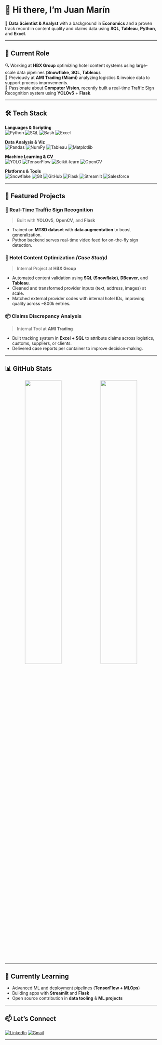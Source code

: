 # 👋 Hi there, I’m Juan Marín

🎯 **Data Scientist & Analyst** with a background in **Economics** and a proven track record in content quality and claims data using **SQL**, **Tableau**, **Python**, and **Excel**.

---

## 💼 Current Role

🔍 Working at **HBX Group** optimizing hotel content systems using large-scale data pipelines (**Snowflake**, **SQL**, **Tableau**).  
🚚 Previously at **AMI Trading (Miami)** analyzing logistics & invoice data to support process improvements.  
🚦 Passionate about **Computer Vision**, recently built a real-time Traffic Sign Recognition system using **YOLOv5** + **Flask**.

---

## 🛠️ Tech Stack

**Languages & Scripting**  
![Python](https://img.shields.io/badge/Python-3776AB?style=for-the-badge&logo=python&logoColor=white)
![SQL](https://img.shields.io/badge/SQL-336791?style=for-the-badge&logo=postgresql&logoColor=white)
![Bash](https://img.shields.io/badge/Bash-121011?style=for-the-badge&logo=gnubash&logoColor=white)
![Excel](https://img.shields.io/badge/Excel-217346?style=for-the-badge&logo=microsoft-excel&logoColor=white)

**Data Analysis & Viz**  
![Pandas](https://img.shields.io/badge/Pandas-150458?style=for-the-badge&logo=pandas&logoColor=white)
![NumPy](https://img.shields.io/badge/Numpy-013243?style=for-the-badge&logo=numpy&logoColor=white)
![Tableau](https://img.shields.io/badge/Tableau-E97627?style=for-the-badge&logo=tableau&logoColor=white)
![Matplotlib](https://img.shields.io/badge/Matplotlib-11557C?style=for-the-badge&logo=matplotlib&logoColor=white)

**Machine Learning & CV**  
![YOLO](https://img.shields.io/badge/YOLOv5-00BCD4?style=for-the-badge&logo=github&logoColor=white)
![TensorFlow](https://img.shields.io/badge/TensorFlow-FF6F00?style=for-the-badge&logo=tensorflow&logoColor=white)
![Scikit-learn](https://img.shields.io/badge/Scikit--learn-F7931E?style=for-the-badge&logo=scikit-learn&logoColor=white)
![OpenCV](https://img.shields.io/badge/OpenCV-5C3EE8?style=for-the-badge&logo=opencv&logoColor=white)

**Platforms & Tools**  
![Snowflake](https://img.shields.io/badge/Snowflake-56B9EB?style=for-the-badge&logo=snowflake&logoColor=white)
![Git](https://img.shields.io/badge/Git-F05032?style=for-the-badge&logo=git&logoColor=white)
![GitHub](https://img.shields.io/badge/GitHub-181717?style=for-the-badge&logo=github&logoColor=white)
![Flask](https://img.shields.io/badge/Flask-000000?style=for-the-badge&logo=flask&logoColor=white)
![Streamlit](https://img.shields.io/badge/Streamlit-FF4B4B?style=for-the-badge&logo=streamlit&logoColor=white)
![Salesforce](https://img.shields.io/badge/Salesforce-00A1E0?style=for-the-badge&logo=salesforce&logoColor=white)

---

## 🚀 Featured Projects

### 🚦 [Real‑Time Traffic Sign Recognition](https://github.com/Reezo912/Detector-Senales-Trafico)
> Built with **YOLOv5**, **OpenCV**, and **Flask**

- Trained on **MTSD dataset** with **data augmentation** to boost generalization.
- Python backend serves real-time video feed for on-the-fly sign detection.

### 🏨 Hotel Content Optimization *(Case Study)*
> Internal Project at **HBX Group**

- Automated content validation using **SQL (Snowflake)**, **DBeaver**, and **Tableau**.
- Cleaned and transformed provider inputs (text, address, images) at scale.
- Matched external provider codes with internal hotel IDs, improving quality across ~800k entries.

### 📦 Claims Discrepancy Analysis
> Internal Tool at **AMI Trading**

- Built tracking system in **Excel + SQL** to attribute claims across logistics, customs, suppliers, or clients.
- Delivered case reports per container to improve decision-making.

---

## 📊 GitHub Stats

<p align="center">
  <img src="https://github-readme-stats.vercel.app/api?username=JaironMark&show_icons=true&theme=tokyonight" width="49%" />
  <img src="https://github-readme-stats.vercel.app/api/top-langs/?username=JaironMark&layout=compact&theme=tokyonight&hide=html,css" width="49%" />
</p>

---

## 🧠 Currently Learning

- Advanced ML and deployment pipelines (**TensorFlow + MLOps**)  
- Building apps with **Streamlit** and **Flask**  
- Open source contribution in **data tooling** & **ML projects**

---

## 📫 Let’s Connect

[![LinkedIn](https://img.shields.io/badge/LinkedIn-blue?style=flat-square&logo=linkedin&logoColor=white)](http://www.linkedin.com/in/juandamasa)
[![Gmail](https://img.shields.io/badge/Gmail-D14836?style=flat-square&logo=gmail&logoColor=white)](mailto:juanmprogram10@gmail.com)

---

